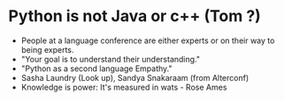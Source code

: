 # Python is not Java or c++ (Tom ?)
* People at a language conference are either experts or on their way to being
experts.
* "Your goal is to understand their understanding."
* "Python as a second language Empathy."
* Sasha Laundry (Look up), Sandya Snakaraam (from Alterconf)
* Knowledge is power: It's measured in wats - Rose Ames
